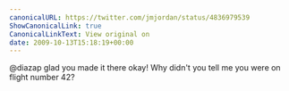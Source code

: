 ```yaml
---
canonicalURL: https://twitter.com/jmjordan/status/4836979539
ShowCanonicalLink: true
CanonicalLinkText: View original on
date: 2009-10-13T15:18:19+00:00
---
```

@diazap glad you made it there okay! Why didn't you tell me you were on flight number 42?